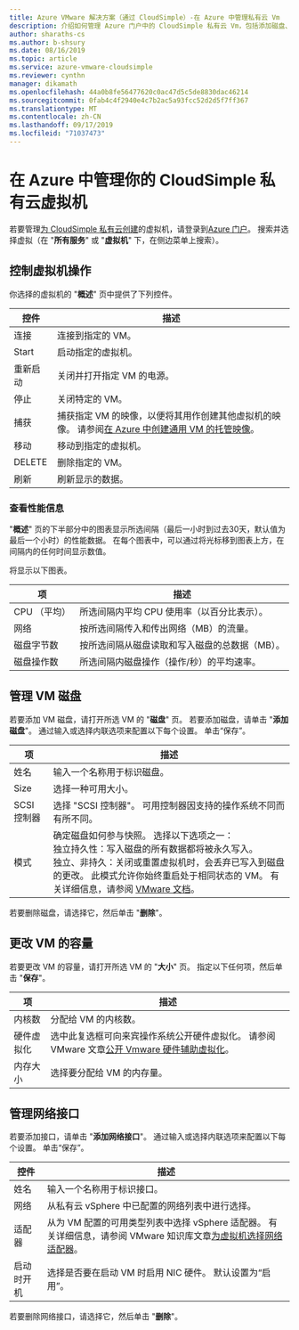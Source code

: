 ```yaml
---
title: Azure VMware 解决方案（通过 CloudSimple）-在 Azure 中管理私有云 Vm
description: 介绍如何管理 Azure 门户中的 CloudSimple 私有云 Vm，包括添加磁盘、更改 VM 容量和添加网络接口
author: sharaths-cs
ms.author: b-shsury
ms.date: 08/16/2019
ms.topic: article
ms.service: azure-vmware-cloudsimple
ms.reviewer: cynthn
manager: dikamath
ms.openlocfilehash: 44a0b8fe56477620c0ac47d5c5de8830dac46214
ms.sourcegitcommit: 0fab4c4f2940e4c7b2ac5a93fcc52d2d5f7ff367
ms.translationtype: MT
ms.contentlocale: zh-CN
ms.lasthandoff: 09/17/2019
ms.locfileid: "71037473"
---
```

# <a name="manage-your-cloudsimple-private-cloud-virtual-machines-in-azure"></a>在 Azure 中管理你的 CloudSimple 私有云虚拟机

若要管理[为 CloudSimple 私有云创建](azure-create-vm.md)的虚拟机，请登录到[Azure 门户](https://portal.azure.com)。 搜索并选择虚拟（在 "**所有服务**" 或 "**虚拟机**" 下，在侧边菜单上搜索）。

## <a name="control-virtual-machine-operation"></a>控制虚拟机操作

你选择的虚拟机的 "**概述**" 页中提供了下列控件。

| 控件 | 描述 |
| ------------ | ------------- |
| 连接 | 连接到指定的 VM。  |
| Start | 启动指定的虚拟机。  |
| 重新启动 | 关闭并打开指定 VM 的电源。  |
| 停止 | 关闭特定的 VM。  |
| 捕获 | 捕获指定 VM 的映像，以便将其用作创建其他虚拟机的映像。 请参阅[在 Azure 中创建通用 VM 的托管映像](../virtual-machines/windows/classic/capture-image.md)。   |
| 移动 | 移动到指定的虚拟机。  |
| DELETE | 删除指定的 VM。  |
| 刷新 | 刷新显示的数据。  |

### <a name="view-performance-information"></a>查看性能信息

"**概述**" 页的下半部分中的图表显示所选间隔（最后一小时到过去30天，默认值为最后一个小时）的性能数据。 在每个图表中，可以通过将光标移到图表上方，在间隔内的任何时间显示数值。

将显示以下图表。

| 项 | 描述 |
| ------------ | ------------- |
| CPU （平均） | 所选间隔内平均 CPU 使用率（以百分比表示）。   |
| 网络 | 按所选间隔传入和传出网络（MB）的流量。  |
| 磁盘字节数 | 按所选间隔从磁盘读取和写入磁盘的总数据（MB）。  |
| 磁盘操作数 | 所选间隔内磁盘操作（操作/秒）的平均速率。 |

## <a name="manage-vm-disks"></a>管理 VM 磁盘

若要添加 VM 磁盘，请打开所选 VM 的 "**磁盘**" 页。 若要添加磁盘，请单击 "**添加磁盘**"。 通过输入或选择内联选项来配置以下每个设置。 单击“保存”。

   | 项 | 描述 |
   | ------------ | ------------- |
   | 姓名 | 输入一个名称用于标识磁盘。  |
   | Size | 选择一种可用大小。  |
   | SCSI 控制器 | 选择 "SCSI 控制器"。 可用控制器因支持的操作系统不同而有所不同。  |
   | 模式 | 确定磁盘如何参与快照。 选择以下选项之一： <br> 独立持久性：写入磁盘的所有数据都将被永久写入。<br> 独立、非持久：关闭或重置虚拟机时，会丢弃已写入到磁盘的更改。  此模式允许你始终重启处于相同状态的 VM。 有关详细信息，请参阅 [VMware 文档](https://docs.vmware.com/en/VMware-vSphere/6.5/com.vmware.vsphere.vm_admin.doc/GUID-8B6174E6-36A8-42DA-ACF7-0DA4D8C5B084.html)。 |

若要删除磁盘，请选择它，然后单击 "**删除**"。

## <a name="change-the-capacity-of-the-vm"></a>更改 VM 的容量

若要更改 VM 的容量，请打开所选 VM 的 "**大小**" 页。 指定以下任何项，然后单击 "**保存**"。

| 项 | 描述 |
| ------------ | ------------- |
| 内核数 | 分配给 VM 的内核数。  |
| 硬件虚拟化 | 选中此复选框可向来宾操作系统公开硬件虚拟化。 请参阅 VMware 文章[公开 Vmware 硬件辅助虚拟化](https://docs.vmware.com/en/VMware-vSphere/6.5/com.vmware.vsphere.vm_admin.doc/GUID-2A98801C-68E8-47AF-99ED-00C63E4857F6.html)。 |
| 内存大小 | 选择要分配给 VM 的内存量。  

## <a name="manage-network-interfaces"></a>管理网络接口

若要添加接口，请单击 "**添加网络接口**"。 通过输入或选择内联选项来配置以下每个设置。 单击“保存”。

   | 控件 | 描述 |
   | ------------ | ------------- |
   | 姓名 | 输入一个名称用于标识接口。  |
   | 网络 | 从私有云 vSphere 中已配置的网络列表中进行选择。  |
   | 适配器 | 从为 VM 配置的可用类型列表中选择 vSphere 适配器。 有关详细信息，请参阅 VMware 知识库文章[为虚拟机选择网络适配器](https://kb.vmware.com/s/article/1001805)。 |
   | 启动时开机 | 选择是否要在启动 VM 时启用 NIC 硬件。 默认设置为“启用”。 |

若要删除网络接口，请选择它，然后单击 "**删除**"。
